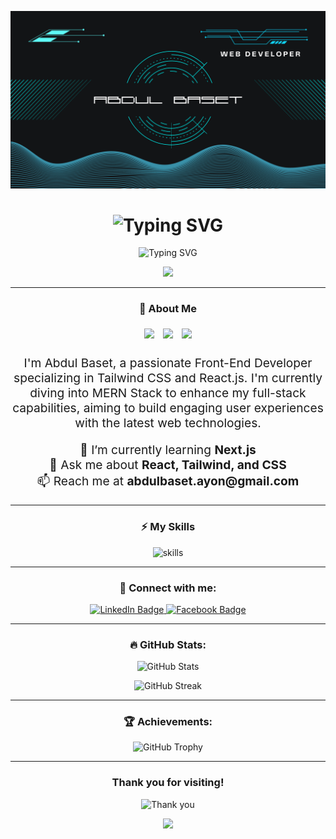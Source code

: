 <!-- Fancy Header with Gradient SVG Particles -->
![logo](https://github.com/AyonJR/AyonJR/blob/main/Github%20Banner.png)

<!-- Animated Gradient Header -->
<h1 align="center">
  <img src="https://readme-typing-svg.herokuapp.com?font=JetBrains+Mono&size=30&duration=3000&pause=800&color=FFFFFF&center=true&vCenter=true&width=550&lines=Hi+there!+I'm+Abdul+Baset+%F0%9F%91%8B" alt="Typing SVG" style="animation: bounceIn 2s;" />
</h1>

<!-- Typing animation for profession -->
<p align="center">
  <img src="https://readme-typing-svg.herokuapp.com?font=JetBrains+Mono&size=25&duration=3000&pause=800&color=00D9FF,28A745&center=true&vCenter=true&width=600&height=50&lines=Frontend+Developer;MERN+Stack+Learner;Responsive+UI+Specialist;Let's+Build+Something+Great!" alt="Typing SVG" style="animation: fadeInDown 2s;" />
</p>

<!-- Blue to Green Gradient Animation under Header -->
<p align="center">
  <img src="https://capsule-render.vercel.app/api?type=waving&color=0:00D9FF,100:28A745&height=100&section=header&animation=fadeIn" style="animation: bounceInDown 3s;" />
</p>

---

<!-- Fancy Badges Section with Animation -->
<h3 align="center">🚀 About Me</h3>
<p align="center">
  <img src="https://img.shields.io/badge/Frontend_Developer-%23E44D26?style=for-the-badge&logo=html5&logoColor=white" style="margin: 5px; animation: pulse 2s infinite;" />
  <img src="https://img.shields.io/badge/MERN_Stack_Learner-%2300D9FF?style=for-the-badge&logo=node.js&logoColor=white" style="margin: 5px; animation: pulse 2s infinite;" />
  <img src="https://img.shields.io/badge/Tailwind_Expert-%232E4057?style=for-the-badge&logo=tailwind-css&logoColor=white" style="margin: 5px; animation: pulse 2s infinite;" />
</p>

<!-- About Me Text with Fade In Effect -->
<p align="center" style="font-size: 1.2rem; animation: fadeInUp 2s;">
  I'm Abdul Baset, a passionate Front-End Developer specializing in Tailwind CSS and React.js. I'm currently diving into MERN Stack to enhance my full-stack capabilities, aiming to build engaging user experiences with the latest web technologies.
</p>

<p align="center" style="font-size: 1.2rem; animation: fadeInUp 2.5s;">
  🌱 I’m currently learning <strong>Next.js</strong> <br/>
  💬 Ask me about <strong>React, Tailwind, and CSS</strong> <br/>
  📫 Reach me at <strong>abdulbaset.ayon@gmail.com</strong>
</p>

---

<!-- Skills Section with Animated Icons -->
<h3 align="center">⚡ My Skills</h3>
<p align="center">
  <img src="https://skillicons.dev/icons?i=html,css,js,react,tailwind,express,mongodb,nodejs&theme=light&perline=4" alt="skills" style="animation: rubberBand 2s infinite;" />
</p>

---

<!-- Connect with Me Section with Bouncing Icons -->
<h3 align="center">💼 Connect with me:</h3>
<p align="center">
  <a href="https://linkedin.com/in/abdul-baset" target="_blank">
    <img src="https://img.shields.io/badge/LinkedIn-%230A66C2.svg?style=for-the-badge&logo=linkedin&logoColor=white" alt="LinkedIn Badge" style="animation: bounce 2s infinite;" />
  </a>
  <a href="https://fb.com/abdul-baset" target="_blank">
    <img src="https://img.shields.io/badge/Facebook-%231877F2.svg?style=for-the-badge&logo=facebook&logoColor=white" alt="Facebook Badge" style="animation: bounce 2s infinite;" />
  </a>
</p>

---

<!-- GitHub Stats with Zoom In Effect -->
<h3 align="center">🔥 GitHub Stats:</h3>
<p align="center">
  <img src="https://github-readme-stats.vercel.app/api?username=ayonjr&show_icons=true&theme=radical&hide_title=true" alt="GitHub Stats" width="500px" style="animation: zoomIn 2s;" />
</p>
<p align="center">
  <img src="https://github-readme-streak-stats.herokuapp.com/?user=ayonjr&theme=radical" alt="GitHub Streak" width="500px" style="animation: zoomIn 2s;" />
</p>

---

<!-- GitHub Achievements Section with Rotate Animation -->
<h3 align="center">🏆 Achievements:</h3>
<p align="center">
  <img src="https://github-profile-trophy.vercel.app/?username=ayonjr&theme=dracula&margin-w=15" alt="GitHub Trophy" style="animation: rotateIn 2s;" />
</p>

---

<!-- Final Outro with Blue to Green Typing Animation -->
<h3 align="center">Thank you for visiting!</h3>
<p align="center">
  <img src="https://readme-typing-svg.herokuapp.com?font=JetBrains+Mono&size=25&duration=3000&pause=800&color=00D9FF&vCenter=true&width=550&lines=Let's+collaborate!;Reach+me+anytime!" alt="Thank you" style="animation: fadeInUp 3s;" />
</p>

<!-- Blue to Green Gradient Animation Footer -->
<p align="center">
  <img src="https://capsule-render.vercel.app/api?type=waving&color=0:00D9FF,100:28A745&height=100&section=footer&animation=fadeIn" style="animation: bounceInUp 2s;" />
</p>
